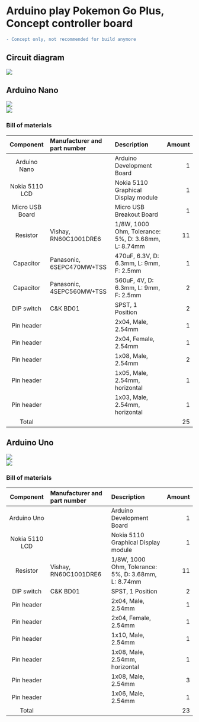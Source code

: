# Arduino play Pokemon Go Plus, Concept controller board
```diff
- Concept only, not recommended for build anymore
```

## Circuit diagram
![](https://github.takahashi65.info/lib_img/github_arduino2pokemon_concept_schematic.webp)

## Arduino Nano
![](https://github.takahashi65.info/lib_img/github_arduino2pokemon_concept_pcb_front.webp)  
![](https://github.takahashi65.info/lib_img/github_arduino2pokemon_concept_pcb_rear.webp)  

### Bill of materials  
| Component| Manufacturer and part number | Description | Amount |
| :-: | :- | :- | -: |
| Arduino Nano | | Arduino Development Board | 1 |
| Nokia 5110 LCD | | Nokia 5110 Graphical Display module | 1 | 
| Micro USB Board | | Micro USB Breakout Board | 1 |
| Resistor | Vishay, RN60C1001DRE6 | 1/8W, 1000 Ohm, Tolerance: 5%, D: 3.68mm, L: 8.74mm | 11 | 
| Capacitor | Panasonic, 6SEPC470MW+TSS | 470uF, 6.3V, D: 6.3mm, L: 9mm, F: 2.5mm | 1 |
| Capacitor | Panasonic, 4SEPC560MW+TSS | 560uF, 4V, D: 6.3mm, L: 9mm, F: 2.5mm | 2 |
| DIP switch | C&K BD01 | SPST, 1 Position | 2 |
| Pin header | | 2x04, Male, 2.54mm | 1 |
| Pin header | | 2x04, Female, 2.54mm | 1 |
| Pin header | | 1x08, Male, 2.54mm | 2 | 
| Pin header | | 1x05, Male, 2.54mm, horizontal | 1 | 
| Pin header | | 1x03, Male, 2.54mm, horizontal | 1 | 
| Total | | | 25 |

## Arduino Uno
![](https://github.takahashi65.info/lib_img/github_arduino2pokemon_concept_uno_pcb_front.webp)  
![](https://github.takahashi65.info/lib_img/github_arduino2pokemon_concept_uno_pcb_rear.webp)

### Bill of materials  
| Component| Manufacturer and part number | Description | Amount |
| :-: | :- | :- | -: |
| Arduino Uno | | Arduino Development Board | 1 |
| Nokia 5110 LCD | | Nokia 5110 Graphical Display module | 1 | 
| Resistor | Vishay, RN60C1001DRE6 | 1/8W, 1000 Ohm, Tolerance: 5%, D: 3.68mm, L: 8.74mm | 11 | 
| DIP switch | C&K BD01 | SPST, 1 Position | 2 |
| Pin header | | 2x04, Male, 2.54mm | 1 |
| Pin header | | 2x04, Female, 2.54mm | 1 |
| Pin header | | 1x10, Male, 2.54mm | 1 |
| Pin header | | 1x08, Male, 2.54mm, horizontal | 1 | 
| Pin header | | 1x08, Male, 2.54mm | 3 | 
| Pin header | | 1x06, Male, 2.54mm | 1 |
| Total | | | 23 |
